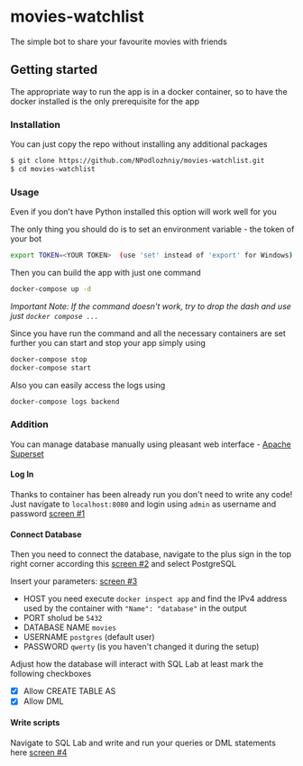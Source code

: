 # movies-watchlist
The simple bot to share your favourite movies with friends

## Getting started

The appropriate way to run the app is in a docker container, so to have the docker installed is the only prerequisite for the app

### Installation

You can just copy the repo without installing any additional packages

```bash
$ git clone https://github.com/NPodlozhniy/movies-watchlist.git
$ cd movies-watchlist
```

### Usage

Even if you don't have Python installed this option will work well for you

The only thing you should do is to set an environment variable - the token of your bot
``` bash
export TOKEN=<YOUR TOKEN>  (use 'set' instead of 'export' for Windows)
```

Then you can build the app with just one command
``` bash
docker-compose up -d
```

_Important Note: If the command doesn't work, try to drop the dash and use just `docker compose ...`_

Since you have run the command and all the necessary containers are set further you can start and stop your app simply using
``` bash
docker-compose stop
docker-compose start
```
Also you can easily access the logs using 
``` bash
docker-compose logs backend
```

### Addition

You can manage database manually using pleasant web interface - [Apache Superset](https://hub.docker.com/r/apache/superset)

#### Log In

Thanks to container has been already run you don't need to write any code!
Just navigate to `localhost:8080` and login using `admin` as username and password [screen #1](https://github.com/NPodlozhniy/movies-watchlist/blob/master/screenshots/con1.JPG)

#### Connect Database

Then you need to connect the database, navigate to the plus sign in the top right corner according this [screen #2](https://github.com/NPodlozhniy/movies-watchlist/blob/master/screenshots/con3.JPG) and select PostgreSQL

Insert your parameters: [screen #3](https://github.com/NPodlozhniy/movies-watchlist/blob/master/screenshots/con2.JPG)
 - HOST you need execute `docker inspect app` and find the IPv4 address used by the container with `"Name": "database"` in the output
 - PORT sholud be `5432`
 - DATABASE NAME `movies`
 - USERNAME `postgres` (default user)
 - PASSWORD `qwerty` (is you haven't changed it during the setup)

Adjust how the database will interact with SQL Lab at least mark the following checkboxes
 - [x] Allow CREATE TABLE AS
 - [x] Allow DML

#### Write scripts

Navigate to SQL Lab and write and run your queries or DML statements here [screen #4](https://github.com/NPodlozhniy/movies-watchlist/blob/master/screenshots/con4.JPG)
